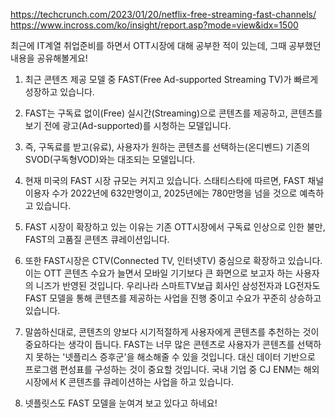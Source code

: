 https://techcrunch.com/2023/01/20/netflix-free-streaming-fast-channels/
https://www.incross.com/ko/insight/report.asp?mode=view&idx=1500

최근에 IT계열 취업준비를 하면서 OTT시장에 대해 공부한 적이 있는데, 그때 공부했던 내용을 공유해볼게요!

1. 최근 콘텐츠 제공 모델 중 FAST(Free Ad-supported Streaming TV)가 빠르게 성장하고 있습니다.

2. FAST는 구독료 없이(Free) 실시간(Streaming)으로 콘텐츠를 제공하고, 콘텐츠를 보기 전에 광고(Ad-supported)를 시청하는 모델입니다.

3. 즉, 구독료를 받고(유료), 사용자가 원하는 콘텐츠를 선택하는(온디벤드) 기존의 SVOD(구독형VOD)와는 대조되는 모델입니다.

4. 현재 미국의 FAST 시장 규모는 커지고 있습니다. 스태티스타에 따르면, FAST 채널 이용자 수가 2022년에 632만명이고, 2025년에는 780만명을 넘을 것으로 예측하고 있습니다.

5. FAST 시장이 확장하고 있는 이유는 기존 OTT시장에서 구독료 인상으로 인한 불만, FAST의 고품질 콘텐츠 큐레이션입니다.

6. 또한 FAST시장은 CTV(Connected TV, 인터넷TV) 중심으로 확장하고 있습니다. 이는 OTT 콘텐츠 수요가 늘면서 모바일 기기보다 큰 화면으로 보고자 하는 사용자의 니즈가 반영된 것입니다. 우리나라 스마트TV보급 회사인 삼성전자과 LG전자도 FAST 모델을 통해 콘텐츠를 제공하는 사업을 진행 중이고 수요가 꾸준히 상승하고 있습니다.

7. 말씀하신대로, 콘텐츠의 양보다 시기적절하게 사용자에게 콘텐츠를 추천하는 것이 중요하다는 생각이 듭니다. FAST는 너무 많은 콘텐츠로 사용자가 콘텐츠를 선택하지 못하는 '넷플리스 증후군'을 해소해줄 수 있을 것입니다. 대신 데이터 기반으로 프로그램 편성표를 구성하는 것이 중요할 것입니다. 국내 기업 중 CJ ENM는 해외 시장에서 K 콘텐츠를 큐레이션하는 사업을 하고 있습니다.

8. 넷플릿스도 FAST 모델을 눈여겨 보고 있다고 하네요!